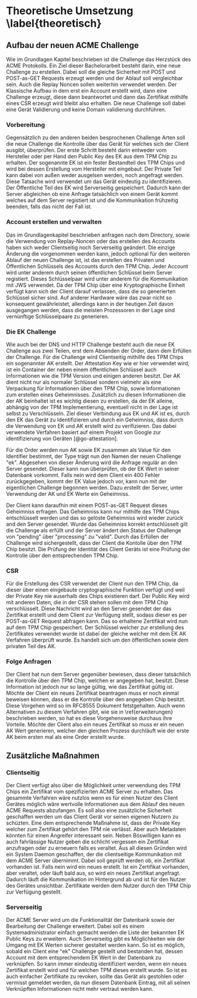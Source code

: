 <!-- Falls ich mehr schreiben möchte hier wäre ein gute Ort dafür -->
# Theoretische Umsetzung \label{theoretisch}
<!-- SCHRECK: (welches Konzept steckt dahinter, jeder Key hat einen Attestation Key, Protocol beschreibung, rekeying ) -->

<!-- was ich verstanden habe:
- jedes Keypair hat einen Attestation Key
- Account kann rekeyed werden, ob er das meinte weiß ich nicht
-->

## Aufbau der neuen ACME Challenge
Wie im Grundlagen Kapitel beschrieben ist die Challenge das Herzstück des ACME Protokolls. Ein Ziel dieser Bachelorarbeit besteht darin, eine neue Challenge zu erstellen. Dabei soll die gleiche Sicherheit mit POST und POST-as-GET Requests erzeugt werden und der Ablauf soll vergleichbar sein. Auch die Replay Noncen sollen weiterhin verwendet werden. Der Klassische Aufbau in dem erst ein Account erstellt wird, dann eine Challenge erzeugt, diese dann beantwortet und dann das Zertifikat mithilfe eines CSR erzeugt wird bleibt also erhalten. Die neue Challenge soll dabei eine Gerät Validierung und keine Domain validierung durchführen.

### Vorbereitung
Gegensätzlich zu den anderen beiden besprochenen Challenge Arten soll die neue Challenge die Kontrolle über das Gerät für welches sich der Client ausgibt, überprüfen. Der erste Schritt besteht darin entweder vom Hersteller oder per Hand den Public Key des EK aus dem TPM Chip zu erhalten. Der sogenannte EK ist ein fester Bestandteil des TPM Chips und wird bei dessen Erstellung vom Hersteller mit eingebaut. Der Private Teil kann dabei von außen weder ausgelsen werden, noch angefragt werden. Diese Tatsache wird verwendet um das Gerät eindeutig zu identifizieren. Der Öffentliche Teil des EK wird Serverseitig gespeichert. Dadurch kann der Server abgleichen ob eine Anfrage tatsächlich von einem Gerät kommt welches auf dem Server registiert ist und die Kommunikation frühzeitig beenden, falls das nicht der Fall ist.

### Account erstellen und verwalten
Das im Grundlagenkapitel beschrieben anfragen nach dem Directory, sowie die Verwendung von Replay-Noncen oder das erstellen des Accounts haben sich weder Clientseitig noch Serverseitig geändert. Die einzige Änderung die vorgenommen werden kann, jedoch optional für den weiteren Ablauf der neuen Challenge ist, ist das erstellen des Privaten und Öffentlichen Schlüssels des Accounts durch den TPM Chip. Jeder Account wird unter anderem durch seinen öffentlichen Schlüssel beim Server registiert. Dieses Schlüsselpaar wird unter anderem für die Kommunikation mit JWS verwendet. Da der TPM Chip über eine Kryptographische Einheit verfügt kann sich der Client darauf verlassen, dass die so generierten Schlüssel sicher sind. Auf anderer Hardware wäre das zwar nicht so konsequent gewährleistet, allerdings kann in der heutigen Zeit davon ausgegangen werden, dass die meisten Prozessoren in der Lage sind vernünftige Schlüsselpaare zu generieren.

### Die EK Challenge
Wie auch bei der DNS und HTTP Challenge besteht auch die neue EK Challenge aus zwei Teilen, erst dem Absenden der Order, dann dem Erfüllen der Challenge.
Für die Challenge wird Clientseitig mithilfe des TPM Chips ein sogenannter AK erstellt. Der *A*ttestation *K*ey wie er hier verwendet wird, ist ein Container der neben einem öffentlichen Schlüssel auch Informationen wie die TPM Version und einigen anderen besitzt. Der AK dient nicht nur als normaler Schlüssel sondern vielmehr als eine Verpackung für Informationen über den TPM Chip, sowie Informationen zum erstellen eines Geheimnisses. Zusätzlich zu diesen Informationen die der AK beinhaltet ist es wichtig diesen zu erstellen, da der EK alleine, abhängig von der TPM Implementierung, eventuell nicht in der Lage ist selbst zu Verschlüsseln. Ziel dieser Verbindung aus EK und AK ist es, durch den EK das Gerät zu Identifizieren und durch ein Geheimniss, dass durch die Verwendung von EK und AK erstellt wird zu verifizieren. Das dabei verwendete Verfahren basiert auf einem Projekt von Google zur identifizierung von Geräten [@go-attestation].

Für die Order werden nun AK sowie EK zusammen als Value für den Identifier bestimmt, der Type trägt nun den Namen der neuen Challenge "ek". Abgesehen von dieser Änderung wird die Anfrage regulär an den Server gesendet. Dieser kann nun überprüfen, ob der EK Wert in seiner Datenbank vorkommt. Falls nein wird dem Client ein 400 Fehler zurückgegeben, kommt der EK Value jedoch vor, kann nun mit der eigentlichen Challenge begonnen werden. Dazu erstellt der Server, unter Verwendung der AK und EK Werte ein Geheimniss.

Der Client kann daraufhin mit einem POST-as-GET Request dieses Geheimniss erfragen. Das Geheimniss kann nur mithilfe des TPM Chips entschlüsselt werden und das so gelöste Geheimniss wird wieder zurück and den Server gesendet. Wurde das Geheimniss korrekt entschlüsselt gilt die Challenge als erfüllt und der Server ändert den Status der Challenge von "pending" über "processing" zu "valid". Durch das Erfüllen der Challenge wird sichergestellt, dass der Client die Kontolle über den TPM Chip besitzt. Die Prüfung der Identität des Client Geräts ist eine Prüfung der Kontrolle über den entsprechenden TPM Chip.

### CSR
Für die Erstellung des CSR verwendet der Client nun den TPM Chip, da dieser über einen eingebaute cryptographische Funktion verfügt und weil der Private Key nie auserhalb des Chips existieren darf. Der Public Key wird mit anderen Daten, die in der CSR stehen sollen mit dem TPM Chip verschlüsselt. Diese Nachricht wird an den Server gesendet der das Zertifikat erstellt und dem Client zur Verfügung stellt, sodass dieser es per POST-as-GET Request abfragen kann. Das so erhaltene Zertifikat wird nun auf dem TPM Chip gespeichert. Der Schlüssel welcher zur erstellung des Zertifikates verwendet wurde ist dabei der gleiche welcher mit dem EK AK Verfahren überprüft wurde. Es handelt sich um den öffentlichen sowie dem privaten Teil des AK.

### Folge Anfragen
Der Client hat nun dem Server gegenüber bewiesen, dass dieser tatsächlich die Kontrolle über den TPM Chip, welchen er angegeben hat, besitzt. Diese Information ist jedoch nur so lange gültig, wie das Zertifikat gültig ist. Möchte der Client ein neues Zertifikat beantragen muss er noch einmal beweisen können, dass er die Kontrolle über den angegeben Chip besitzt. Diese Vorgehen wird so im RFC8555 Dokument fetstgehalten. Auch wenn Alternativen zu diesem Verfahren gibt, wie sie in \ref{erweiterungen} beschrieben werden, so hat es diese Vorgehensweise durchaus ihre Vorteile. Möchte der Client also ein neues Zertifikat so muss er ein neuen AK Wert generieren, welcher den gleichen Prozess durchläuft wie der erste AK beim ersten mal als eine Order erstellt wurde.

## Zusätzliche Maßnahmen
### Clientseitig
Der Client verfügt also über die Möglichkeit unter verwendung des TPM Chips ein Zertifikat vom spezifizierten ACME Server zu erhalten. Das gesammte Verfahren wäre nutzlos wenn es für einen Nutzer des Client Gerätes möglich wäre wertvolle Informationen aus dem Ablauf des neuen ACME Requests abzufangen. Es soll also eine zusätzliche Sicherheit geschaffen werden um das Client Gerät vor seinen eigenen Nutzern zu schüzten. Eine dem entsprechende Maßnahme ist, dass der Private Key welcher zum Zertifikat gehört den TPM nie verlässt. Aber auch Metadaten könnten für einen Angreifer interessant sein. Neben Böswilligen kann es auch fahrlässige Nutzer geben die schlicht vergessen ein Zertifikat anzufragen oder zu erneuern falls es veraltet. Aus all diesen Gründen wird ein System Daemon geschaffen, der die clientseitige Kommunikation mit dem ACME Server übernimmt. Dabei soll geprüft werden ob, ein Zertifikat vorhanden ist. Falls nein wird ein neues erstellt. Ist ein Zertifikat vorhanden, aber veraltet, oder läuft bald aus, so wird ein neues Zertifikat angefragt. Dadurch läuft die Kommunikation im Hintergrund ab und ist für den Nutzer des Gerätes unsichtbar. Zertifikate werden dem Nutzer durch den TPM Chip zur Verfügung gestellt.

### Serverseitig
Der ACME Server wird um die Funktionalität der Datenbank sowie der Bearbeitung der Challenge erweitert. Dabei soll es einem Systemadministrator einfach gemacht werden die Liste der bekannten EK Public Keys zu erweitern. Auch Serverseitig gibt es Möglichkeiten wie der Umgang mit EK Werten sicherer gestaltet werden kann. So ist es möglich, sobald ein Client eine "ek" Challenge gestellt und bestanden hat, dessen Account mit dem entsprechendem EK Wert in der Datenbank zu verknüpfen. So kann immer eindeutig identifiziert werden, wenn ein neues Zertifikat erstellt wird und für welchen TPM dieses erstellt wurde. So ist es auch einfacher Zertifikate zu revoken, sollte das Gerät als gestohlen oder vermisst gemeldet werden, da nun diesem Datenbank Eintrag, mit all seinen Verknüpften Informationen nicht mehr vertraut werden kann.
